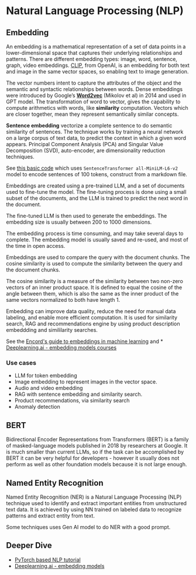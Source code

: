 # Natural Language Processing (NLP)


## Embedding

An embedding is a mathematical representation of a set of data points in a lower-dimensional space that captures their underlying relationships and patterns. There are different embedding types: image, word, sentence, graph, video embeddings. [CLIP](https://openai.com/index/clip/), from OpenAI, is an embedding for both text and image in the same vector spaces, so enabling text to image generation.

The vector numbers intent to capture the attributes of the object and the semantic and syntactic relationships between words. Dense embeddings were introduced by Google’s [**Word2vec**](https://arxiv.org/abs/1301.3781) (Mikolov et al) in 2014 and used in GPT model. The transformation of word to vector, gives the capability to compute arithmetics with words, like **similarity** computation. Vectors which are closer together, mean they represent semantically similar concepts. 

**Sentence embedding** vectorize a complete sentence to do semantic similarity of sentences. 
The technique works by training a neural network on a large corpus of text data, to predict the context in which a given word appears. Principal Component Analysis (PCA) and Singular Value Decomposition (SVD), auto-encoder, are dimensionality reduction techniques. 

See [this basic code](https://github.com/jbcodeforce/ML-studies/blob/master/llm-langchain/RAG/embeddings_hf.py) which uses `SentenceTransformer all-MiniLM-L6-v2` model to encode sentences of 100 tokens, construct from a markdown file.

Embeddings are created using a pre-trained LLM, and a set of documents used to fine-tune the model. The fine-tuning process is done using a small subset of the documents, and the LLM is trained to predict the next word in the document. 

The fine-tuned LLM is then used to generate the embeddings. The embedding size is usually between 200 to 1000 dimensions. 

The embedding process is time consuming, and may take several days to complete. The embedding model is usually saved and re-used, and most of the time in open access. 

Embeddings are used to compare the query with the document chunks. The cosine similarity is used to compute the similarity between the query and the document chunks. 

The cosine similarity is a measure of the similarity between two non-zero vectors of an inner product space. It is defined to equal the cosine of the angle between them, which is also the same as the inner product of the same vectors normalized to both have length 1. 

Embedding can improve data quality, reduce the need for manual data labeling, and enable more efficient computation. It is used for similarity search, RAG and recommendations engine by using product description embeddding and simililarity searches.

See the [Encord's guide to embeddings in machine learning](https://encord.com/blog/embeddings-machine-learning/) and * [Deeplearning.ai - embedding models courses](https://learn.deeplearning.ai/courses/embedding-models-from-architecture-to-implementation/lesson/1/introduction)

### Use cases

* LLM for token embedding
* Image embedding to represent images in the vector space.
* Audio and video embedding 
* RAG with sentence embedding and similarity search.
* Product recommendations, via similarity search
* Anomaly detection 


## BERT

Bidirectional Encoder Representations from Transformers (BERT) is a family of masked-language models published in 2018 by researchers at Google. It is much smaller than current LLMs, so if the task can be accomplished by BERT it can be very helpful for developers - however it usually does not perform as well as other foundation models because it is not large enough. 

## Named Entity Recognition

Named Entity Recognition (NER) is a Natural Language Processing (NLP) technique used to identify and extract important entities from unstructured text data. It is achieved by using NN trained on labeled data to recognize patterns and extract entity from text.

Some techniques uses Gen AI model to do NER with a good prompt.


## Deeper Dive

* [PyTorch based NLP tutorial](https://github.com/graykode/nlp-tutorial)
* [Deeplearning.ai - embedding models](https://learn.deeplearning.ai/courses/embedding-models-from-architecture-to-implementation/lesson/1/introduction)